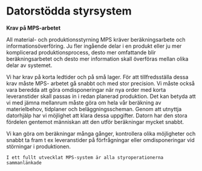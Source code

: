 # Datorstödda styrsystem

**Krav på MPS-arbetet**

All material- och produktionsstyrning MPS kräver beräkningsarbete och informationsöverföring. Ju fler ingående delar i en produkt eller ju mer komplicerad produktionsprocess, desto mer omfattande blir beräkningsarbetet och desto mer information skall överföras mellan olika delar av systemet.

Vi har krav på korta ledtider och på små lager. För att tillfredsställa dessa krav måste MPS- arbetet gå snabbt och med stor precision. Vi måste också vara beredda att göra omdisponeringar när nya order med korta leveranstider skall passas in i redan planerad produktion. Det kan betyda att vi med jämna mellanrum måste göra om hela vår beräkning av materielbehov, tidplaner och beläggningsscheman. Genom att utnyttja datorhjälp har vi möjlighet att klara dessa uppgifter. Datorn har den stora fördelen gentemot människan att den utför beräkningar mycket snabbt.

Vi kan göra om beräkningar många gånger, kontrollera olika möjligheter och snabbt ta fram t ex leveranstider på förfrågningar eller omdisponeringar vid störningar i produktionen.


    I ett fullt utvecklat MPS-system är alla styroperationerna sammanlänkade

